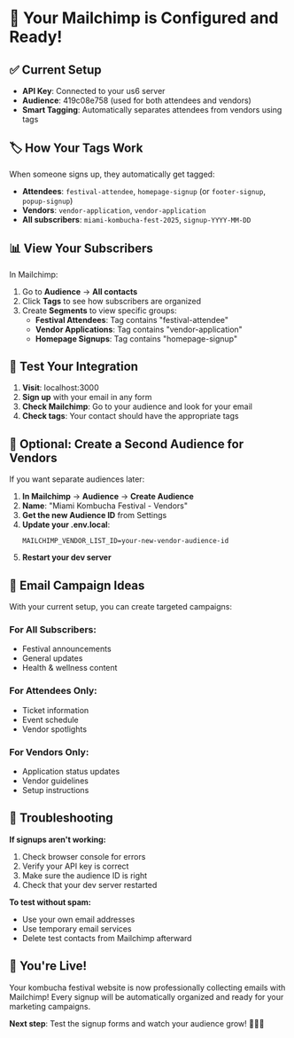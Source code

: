 # 🎯 Your Mailchimp is Configured and Ready!

## ✅ Current Setup
- **API Key**: Connected to your us6 server
- **Audience**: 419c08e758 (used for both attendees and vendors)
- **Smart Tagging**: Automatically separates attendees from vendors using tags

## 🏷️ How Your Tags Work

When someone signs up, they automatically get tagged:
- **Attendees**: `festival-attendee`, `homepage-signup` (or `footer-signup`, `popup-signup`)
- **Vendors**: `vendor-application`, `vendor-application`
- **All subscribers**: `miami-kombucha-fest-2025`, `signup-YYYY-MM-DD`

## 📊 View Your Subscribers

In Mailchimp:
1. Go to **Audience** → **All contacts**
2. Click **Tags** to see how subscribers are organized
3. Create **Segments** to view specific groups:
   - **Festival Attendees**: Tag contains "festival-attendee"
   - **Vendor Applications**: Tag contains "vendor-application"
   - **Homepage Signups**: Tag contains "homepage-signup"

## 🚀 Test Your Integration

1. **Visit**: localhost:3000
2. **Sign up** with your email in any form
3. **Check Mailchimp**: Go to your audience and look for your email
4. **Check tags**: Your contact should have the appropriate tags

## 🎯 Optional: Create a Second Audience for Vendors

If you want separate audiences later:

1. **In Mailchimp** → **Audience** → **Create Audience**
2. **Name**: "Miami Kombucha Festival - Vendors"
3. **Get the new Audience ID** from Settings
4. **Update your .env.local**:
   ```
   MAILCHIMP_VENDOR_LIST_ID=your-new-vendor-audience-id
   ```
5. **Restart your dev server**

## 📧 Email Campaign Ideas

With your current setup, you can create targeted campaigns:

### For All Subscribers:
- Festival announcements
- General updates
- Health & wellness content

### For Attendees Only:
- Ticket information
- Event schedule
- Vendor spotlights

### For Vendors Only:
- Application status updates
- Vendor guidelines
- Setup instructions

## 🔧 Troubleshooting

**If signups aren't working:**
1. Check browser console for errors
2. Verify your API key is correct
3. Make sure the audience ID is right
4. Check that your dev server restarted

**To test without spam:**
- Use your own email addresses
- Use temporary email services
- Delete test contacts from Mailchimp afterward

## 🎉 You're Live!

Your kombucha festival website is now professionally collecting emails with Mailchimp! Every signup will be automatically organized and ready for your marketing campaigns.

**Next step**: Test the signup forms and watch your audience grow! 🥤📧✨
